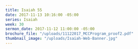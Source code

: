 ```yaml
---
title: Isaiah 55
date: 2017-11-13 10:16:00 -05:00
series: Isaiah
week: 30
sermon_date: 2017-11-12 11:00:00 -05:00
brochure_file: "/uploads/11122017_MCCProgram_proof2.pdf"
thumbnail_image: "/uploads/Isaiah-Web-Banner.jpg"
---
```


